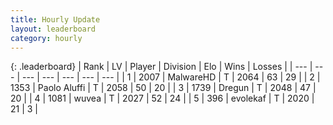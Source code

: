 ```yaml
---
title: Hourly Update
layout: leaderboard
category: hourly
---
```


{: .leaderboard}
| Rank | LV | Player | Division | Elo | Wins | Losses |
| --- | --- | --- | --- | --- | --- | --- |
| <span data-change="0">1</span> | 2007 | <span title="ID: 261794">MalwareHD</span> | T | <span data-change="0">2064</span> | <span data-change="0">63</span> | <span data-change="0">29</span> |
| <span data-change="0">2</span> | 1353 | <span title="ID: 512212">Paolo Aluffi</span> | T | <span data-change="0">2058</span> | <span data-change="0">50</span> | <span data-change="0">20</span> |
| <span data-change="0">3</span> | 1739 | <span title="ID: 337810">Dregun</span> | T | <span data-change="-2">2048</span> | <span data-change="2">47</span> | <span data-change="1">20</span> |
| <span data-change="0">4</span> | 1081 | <span title="ID: 740957">wuvea</span> | T | <span data-change="0">2027</span> | <span data-change="0">52</span> | <span data-change="0">24</span> |
| <span data-change="0">5</span> | 396 | <span title="ID: 745795">evolekaf</span> | T | <span data-change="0">2020</span> | <span data-change="0">21</span> | <span data-change="0">3</span> |